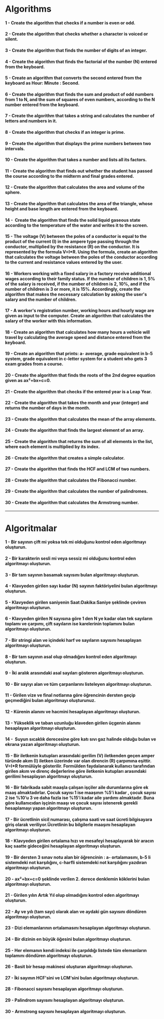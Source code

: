 # Algorithms

#### 1 - Create the algorithm that checks if a number is even or odd.
#### 2 - Create the algorithm that checks whether a character is voiced or silent.
#### 3 - Create the algorithm that finds the number of digits of an integer.
#### 4 - Create the algorithm that finds the factorial of the number (N) entered from the keyboard.
#### 5 - Create an algorithm that converts the second entered from the keyboard as Hour:  Minute : Second.
#### 6 - Create the algorithm that finds the sum and product of odd numbers from 1 to N, and the sum of squares of even numbers, according to the N number entered from the keyboard.
#### 7 - Create the algorithm that takes a string and calculates the number of letters and numbers in it.
#### 8 - Create the algorithm that checks if an integer is prime.
#### 9 - Create the algorithm that displays the prime numbers between two intervals.
#### 10 - Create the algorithm that takes a number and lists all its factors.
#### 11 - Create the algorithm that finds out whether the student has passed the course according to the midterm and final grades entered.
#### 12 - Create the algorithm that calculates the area and volume of the sphere.
#### 13 - Create the algorithm that calculates the area of the triangle, whose height and base length are entered from the keyboard.
#### 14 -  Create the algorithm that finds the solid liquid gaseous state according to the temperature of the water and writes it to the screen.
#### 15 -  The voltage (V) between the poles of a conductor is equal to the product of the current (I) in the ampere type passing through the conductor, multiplied by the resistance (R) on the conductor. It is represented by the formula V=I*R. Using the formula, create an algorithm that calculates the voltage between the poles of the conductor according to the current and resistance values entered by the user.
#### 16 - Workers working with a fixed salary in a factory receive additional wages according to their family status. If the number of children is 1, 5% of the salary is received, if the number of children is 2, 10%, and if the number of children is 3 or more, it is 15%. Accordingly, create the algorithm that makes the necessary calculation by asking the user's salary and the number of children.
#### 17 - A worker's registration number, working hours and hourly wage are given as input to the computer. Create an algorithm that calculates the salary of the worker with this information.
#### 18 - Create an algorithm that calculates how many hours a vehicle will travel by calculating the average speed and distance entered from the keyboard.
#### 19 - Create an algorithm that prints: a- average, grade equivalent in b-5 system, grade equivalent in c-letter system for a student who gets 3 exam grades from a course.
#### 20 - Create the algorithm that finds the roots of the 2nd degree equation given as ax²+bx+c=0.
#### 21 - Create the algorithm that checks if the entered year is a Leap Year.
#### 22 - Create the algorithm that takes the month and year (integer) and returns the number of days in the month.
#### 23 - Create the algorithm that calculates the mean of the array elements.
#### 24 - Create the algorithm that finds the largest element of an array.
#### 25 - Create the algorithm that returns the sum of all elements in the list, where each element is multiplied by its index.
#### 26 - Create the algorithm that creates a simple calculator.
#### 27 - Create the algorithm that finds the HCF and LCM of two numbers.
#### 28 - Create the algorithm that calculates the Fibonacci number.
#### 29 - Create the algorithm that calculates the number of palindromes.
#### 30 - Create the algorithm that calculates the Armstrong number.

------------
# Algoritmalar

#### 1 - Bir sayının çift mi yoksa tek mi olduğunu kontrol eden algoritmayı oluşturun.
#### 2 - Bir karakterin sesli mi veya sessiz mi olduğunu kontrol eden algoritmayı oluşturun.
#### 3 - Bir tam sayının basamak sayısını bulan algoritmayı oluşturun.
#### 4 - Klavyeden girilen sayı kadar (N) sayının faktöriyelini bulan algoritmayı oluşturun.
#### 5 - Klavyeden girilen saniyenin Saat:Dakika:Saniye şeklinde çeviren algoritmayı oluşturun.
#### 6 - Klavyeden girilen N sayısına göre 1 den N ye kadar olan tek sayıların toplamı ve çarpımı, çift sayıların ise karelerinin toplamını bulan algoritmayı oluşturun.
#### 7 - Bir stringi alan ve içindeki harf ve sayıların sayısını hesaplayan algoritmayı oluşturun.
#### 8 - Bir tam sayının asal olup olmadığını kontrol eden algoritmayı oluşturun.
#### 9 - İki aralık arasındaki asal sayıları gösteren algoritmayı oluşturun.
#### 10 - Bir sayıyı alan ve tüm çarpanlarını listeleyen algoritmayı oluşturun.
#### 11 - Girilen vize ve final notlarına göre öğrencinin dersten geçip geçmediğini bulan algoritmayı oluşturunuz.
#### 12 - Kürenin alanını ve hacmini hesaplayan algoritmayı oluşturun.
#### 13 - Yükseklik ve taban uzunluğu klaveden girilen üçgenin alanını hesaplayan algoritmayı oluşturun.
#### 14 -  Suyun sıcaklık derecesine göre katı sıvı gaz halinde olduğu bulan ve ekrana yazan algoritmayı oluşturun.
#### 15 -  Bir iletkenin kutupları arasındaki gerilim (V) iletkenden geçen amper türünde akım (I) iletken üzerinde var olan direncin (R) çarpımına eşittir. V=I*R formülüyle gösterilir. Formülden faydalanarak kullanıcı tarafından girilen akım ve direnç değerlerine göre iletkenin kutupları arasındaki gerilimi hesaplayan algoritmayı oluşturun.
#### 16 - Bir fabrikada sabit maaşla çalışan işçiler aile durumlarına göre ek maaş almaktadırlar. Çocuk sayısı 1 ise maaşının %5’i kadar , çocuk sayısı 2 ise %10’u 3 ve daha fazla ise %15’i kadar aile yardımı almaktadır. Buna göre kullanıcıdan işçinin maaşı ve çocuk sayısı istenerek gerekli hesaplamayı yapan algoritmayı oluşturun.
#### 17 - Bir ücretlinin sicil numarası, çalışma saati ve saat ücreti bilgisayara giriş olarak veriliyor.Ücretlinin bu bilgilerle maaşını hesaplayan algoritmayı oluşturun.
#### 18 - Klavyeden girilen ortalama hızı ve mesafeyi hesaplayarak bir aracın kaç saatte gideceğini hesaplayan algoritmayı oluşturun.
#### 19 - Bir dersten 3 sınav notu alan bir öğrencinin : a- ortalamasını, b-5 li sistemdeki not karşılığını, c-harfli sistemdeki not karşılığını yazdıran algoritmayı oluşturun.
#### 20 - ax²+bx+c=0 şeklinde verilen 2. derece denklemin köklerini bulan algoritmayı oluşturun.
#### 21 - Girilen yılın Artık Yıl olup olmadığını kontrol eden algoritmayı oluşturun.
#### 22 - Ay ve yılı (tam sayı) olarak alan ve aydaki gün sayısını döndüren algoritmayı oluşturun.
#### 23 - Dizi elemanlarının ortalamasını hesaplayan algoritmayı oluşturun.
#### 24 - Bir dizinin en büyük öğesini bulan algoritmayı oluşturun.
#### 25 - Her elemanın kendi indeksi ile çarpıldığı listede tüm elemanların toplamını döndüren algoritmayı oluşturun.
#### 26 - Basit bir hesap makinesi oluşturan algoritmayı oluşturun.
#### 27 - İki sayının HCF'sini ve LCM'sini bulan algoritmayı oluşturun.
#### 28 - Fibonacci sayısını hesaplayan  algoritmayı oluşturun.
#### 29 - Palindrom sayısını hesaplayan  algoritmayı oluşturun.
#### 30 - Armstrong sayısını hesaplayan algoritmayı oluşturun.

